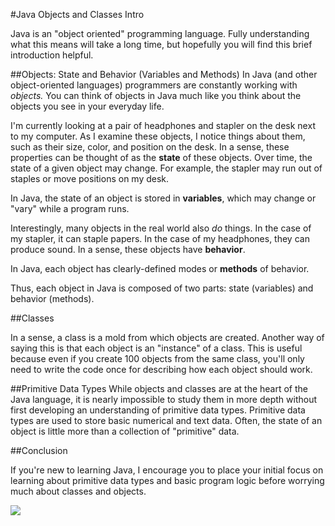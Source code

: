#Java Objects and Classes Intro

Java is an "object oriented" programming language. Fully understanding what this means will take a long time, but hopefully you will find this brief introduction helpful.

##Objects: State and Behavior (Variables and Methods)
In Java (and other object-oriented languages) programmers are constantly working with *objects.* You can think of objects in Java much like you think about the objects you see in your everyday life.

I'm currently looking at a pair of headphones and stapler on the desk next to my computer. As I examine these objects, I notice things about them, such as their size, color, and position on the desk. In a sense, these properties can be thought of as the **state** of these objects. Over time, the state of a given object may change. For example, the stapler may run out of staples or move positions on my desk.

In Java, the state of an object is stored in **variables**, which may change or "vary" while a program runs.

Interestingly, many objects in the real world also *do* things. In the case of my stapler, it can staple papers. In the case of my headphones, they can produce sound. In a sense, these objects have **behavior**.

In Java, each object has clearly-defined modes or **methods** of behavior.

Thus, each object in Java is composed of two parts: state (variables) and behavior (methods).

##Classes

In a sense, a class is a mold from which objects are created. Another way of saying this is that each object is an "instance" of a class. This is useful because even if you create 100 objects from the same class, you'll only need to write the code once for describing how each object should work.

##Primitive Data Types
While objects and classes are at the heart of the Java language, it is nearly impossible to study them in more depth without first developing an understanding of primitive data types. Primitive data types are used to store basic numerical and text data. Often, the state of an object is little more than a collection of "primitive" data.

##Conclusion

If you're new to learning Java, I encourage you to place your initial focus on learning about primitive data types and basic program logic before worrying much about classes and objects.


![](http://christensenacademy.org/img/signature.png)
